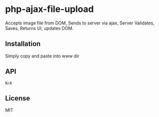 # php-ajax-file-upload

  Accepts image file from DOM, Sends to server via ajax, Server Validates, Saves, Returns UI, updates DOM.

## Installation

  Simply copy and paste into www dir

## API

	N/A

## License

  MIT
